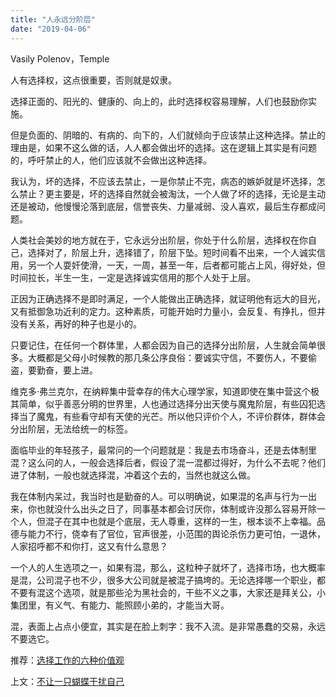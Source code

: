 ```yaml
---
title: "人永远分阶层"
date: "2019-04-06"
---
```


Vasily Polenov，Temple

人有选择权，这点很重要，否则就是奴隶。

选择正面的、阳光的、健康的、向上的，此时选择权容易理解，人们也鼓励你实施。

但是负面的、阴暗的、有病的、向下的，人们就倾向于应该禁止这种选择。禁止的理由是，如果不这么做的话，人人都会做出坏的选择。这在逻辑上其实是有问题的，呼吁禁止的人，他们应该就不会做出这种选择。

我认为，坏的选择，不应该去禁止，一是你禁止不完，病态的嫉妒就是坏选择，怎么禁止？更主要是，坏的选择自然就会被淘汰，一个人做了坏的选择，无论是主动还是被动，他慢慢沦落到底层，信誉丧失、力量减弱、没人喜欢，最后生存都成问题。

人类社会美妙的地方就在于，它永远分出阶层，你处于什么阶层，选择权在你自己，选择对了，阶层上升，选择错了，阶层下坠。短时间看不出来，一个人诚实信用，另一个人耍奸使滑，一天，一周，甚至一年，后者都可能占上风，得好处，但时间拉长，半生一生，一定是选择诚实信用的那个人处于上层。

正因为正确选择不是即时满足，一个人能做出正确选择，就证明他有远大的目光，又有抵御急功近利的定力。这种素质，可能开始时力量小，会反复、有挣扎，但并没有关系，再好的种子也是小的。

只要记住，在任何一个群体里，人都会因为自己的选择分出阶层，人生就会简单很多。大概都是父母小时候教的那几条公序良俗：要诚实守信，不要伤人，不要偷盗，要勤奋，要上进。

维克多·弗兰克尔，在纳粹集中营幸存的伟大心理学家，知道即使在集中营这个极其简单，似乎善恶分明的世界里，人也通过选择分出天使与魔鬼阶层，有些囚犯选择当了魔鬼，有些看守却有天使的光芒。所以他只评价个人，不评价群体，群体会分出阶层，无法给统一的标签。

面临毕业的年轻孩子，最常问的一个问题就是：我是去市场奋斗，还是去体制里混？这么问的人，一般会选择后者，假设了混一混都过得好，为什么不去呢？他们进了体制，一般也就选择混，冲着这个去的，当然也就这么做。

我在体制内呆过，我当时也是勤奋的人。可以明确说，如果混的名声与行为一出来，你也就没什么出头之日了，同事基本都会讨厌你，体制或许没那么容易开除一个人，但混子在其中也就是个底层，无人尊重，这样的一生，根本谈不上幸福。品德与能力不行，侥幸有了官位，官声很差，小范围的舆论杀伤力更可怕，一退休，人家招呼都不和你打，这又有什么意思？

一个人的人生选项之一，如果有混，那么，这粒种子就坏了，选择市场，也大概率是混，公司混子也不少，很多大公司就是被混子搞垮的。无论选择哪一个职业，都不要有混这个选项，就是那些沦为黑社会的，干些不义之事，大家还是拜关公，小集团里，有义气、有能力、能照顾小弟的，才能当大哥。

混，表面上占点小便宜，其实是在脸上刺字：我不入流。是非常愚蠢的交易，永远不要选它。

推荐：[选择工作的六种价值观](http://mp.weixin.qq.com/s?__biz=MjM5NDU0Mjk2MQ==&mid=2651631036&idx=1&sn=604f02d2940ff1e1b218c014ccafc73c&chksm=bd7e29a28a09a0b44e0ea44aa62c320c0d38ff6a538b4cbba044739bce825ae8c38a36a8ad65&scene=21#wechat_redirect)

上文：[不让一只蝴蝶干扰自己](http://mp.weixin.qq.com/s?__biz=MjM5NDU0Mjk2MQ==&mid=2651633074&idx=1&sn=15ccf0444c12f82ef42f1253f6ff75a0&chksm=bd7e31ac8a09b8baeacfcf5a884a740734aa74764eee01e6e4c4dc8656d2e9e258b336538b86&scene=21#wechat_redirect)
